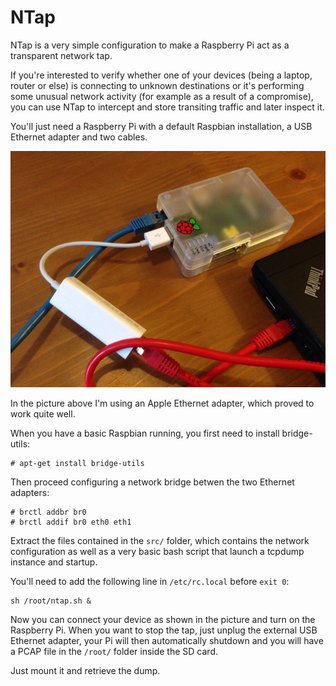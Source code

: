 NTap
====

NTap is a very simple configuration to make a Raspberry Pi act as a transparent
network tap.

If you're interested to verify whether one of your devices (being a laptop, router or else)
is connecting to unknown destinations or it's performing some unusual network activity
(for example as a result of a compromise), you can use NTap to intercept and store transiting
traffic and later inspect it.

You'll just need a Raspberry Pi with a default Raspbian installation, a USB Ethernet adapter
and two cables.

![NTAP](/docs/ntap.png)

In the picture above I'm using an Apple Ethernet adapter, which proved to work quite well.

When you have a basic Raspbian running, you first need to install bridge-utils:

    # apt-get install bridge-utils

Then proceed configuring a network bridge betwen the two Ethernet adapters:

    # brctl addbr br0
    # brctl addif br0 eth0 eth1

Extract the files contained in the `src/` folder, which contains the network
configuration as well as a very basic bash script that launch a tcpdump instance
and startup.

You'll need to add the following line in `/etc/rc.local` before `exit 0`:

    sh /root/ntap.sh &

Now you can connect your device as shown in the picture and turn on the Raspberry Pi.
When you want to stop the tap, just unplug the external USB Ethernet adapter, your Pi
will then automatically shutdown and you will have a PCAP file in the `/root/` folder
inside the SD card.

Just mount it and retrieve the dump.
